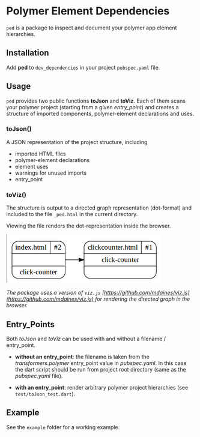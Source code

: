 Polymer Element Dependencies
============================
`ped` is a package to inspect and document your polymer app element hierarchies.

## Installation
Add **ped** to `dev_dependencies` in your project `pubspec.yaml` file.

## Usage
`ped` provides two public functions **toJson** and **toViz**. 
Each of them scans your polymer project (starting from a given *entry_point*) 
and creates a structure of imported components, polymer-element declarations 
and uses.

### toJson()
A JSON representation of the project structure, including

- imported HTML files
- polymer-element declarations
- element uses
- warnings for unused imports
- entry_point

### toViz()
The structure is output to a directed graph representation (dot-format) and 
included to the file `_ped.html` in the current directory. 

Viewing the file renders the dot-representation inside the browser.

![Figure 1: toViz() screenshot](figure1.png "Screenshot")

*The package uses a version of `viz.js` 
[https://github.com/mdaines/viz.js](https://github.com/mdaines/viz.js) for 
rendering the directed graph in the browser.*

## Entry_Points
Both *toJson* and *toViz* can be used with and without a filename / entry_point.

- **without an entry_point**: the filename is taken from the 
*transformers.polymer* entry_point value in *pubspec.yaml*. In this case the 
dart script should be run from project root directory (same as the 
*pubspec.yaml* file).

- **with an entry_point**: render arbitrary polymer project hierarchies 
(see `test/toJson_test.dart`). 

## Example
See the `example` folder for a working example.
